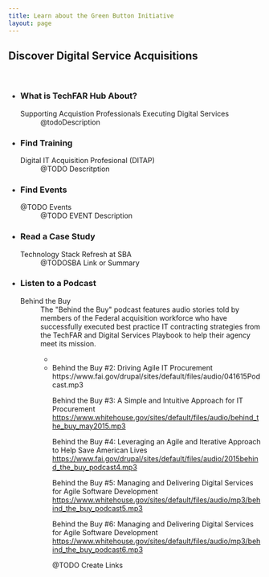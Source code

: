 ```yaml
---
title: Learn about the Green Button Initiative
layout: page
---
```

<section class="home home-about" id="#home-about">
  <div class="section-container">
    <div class="section-content">
      <h2 style="text-align:left;">Discover Digital Service Acquisitions</h2>
      <br />
	<ul class="gb-list">
	  <li>
	  <div class="icon">
	    <i class="fa fa-question"></i>
	  </div>
	  <h3>What is TechFAR Hub About?</h3>
	  <dl>
	    <dt>Supporting Acquistion Professionals Executing Digital Services</dt>
	    <dd>@todoDescription
	    </dd>
	    <dt></dt>
	    <dd>
	  </dl>
	  </li>
	  <li>
	  <div class="icon">
	    <i class="fa fa-tachometer"></i>
	  </div>
	  <h3>Find Training</h3>
	  <dl>
	    <dt>Digital IT Acquisition Profesional (DITAP)</dt>
	    <dd>@TODO Descritption</dd>
	    </dl>
	  </li>
	  <li>
	  <div class="icon">
	    <i class="fa fa-bolt"></i>
	  </div>
	  <h3>Find Events</h3>
	  <dl>
	    <dt>@TODO Events</dt>
	    <dd>@TODO EVENT Description 
	    </dd>
	   </dl>
	  </li>
	  <li>
	  <div class="icon">
	    <i class="fa fa-download"></i>
	  </div>
	  <h3>Read a Case Study</h3>
	  <dl>
	    <dt>Technology Stack Refresh at SBA</dt>
	    <dd>@TODOSBA Link or Summary</dd>
	    </dl>
	  </li>
	  <li>
	  <div class="icon">
	    <i class="fa fa-exchange"></i>
	  </div>
	  <h3>Listen to a Podcast</h3>
	  <dl>
	    <dt>Behind the Buy</dt>
	    <dd>The "Behind the Buy" podcast features audio stories told by members of the Federal acquisition workforce who have successfully executed best practice IT contracting strategies from the TechFAR and Digital Services Playbook to help their agency meet its mission.
<ul>
<li><A HREF="https://www.fai.gov/drupal/sites/default/files/audio/030815Podcast.mp3" TARGET="Behind the Buy Podcast #1: Mark Naggar Interview"></A></li>


<li>Behind the Buy #2: Driving Agile IT Procurement
 https://www.fai.gov/drupal/sites/default/files/audio/041615Podcast.mp3</li>

Behind the Buy #3: A Simple and Intuitive Approach for IT Procurement
https://www.whitehouse.gov/sites/default/files/audio/behind_the_buy_may2015.mp3

Behind the Buy #4: Leveraging an Agile and Iterative Approach to Help Save American Lives
https://www.fai.gov/drupal/sites/default/files/audio/2015behind_the_buy_podcast4.mp3

Behind the Buy #5: Managing and Delivering Digital Services for Agile Software Development
https://www.whitehouse.gov/sites/default/files/audio/mp3/behind_the_buy_podcast5.mp3

Behind the Buy #6: Managing and Delivering Digital Services for Agile Software Development
https://www.whitehouse.gov/sites/default/files/audio/mp3/behind_the_buy_podcast6.mp3

@TODO Create Links
	    </dd>
	  </dl>
	</li>
      </ul>
    </div>
  </div>
</section>
